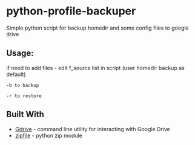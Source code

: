 # python-profile-backuper
Simple python script for backup homedir and some config files to google drive

## Usage: 

if need to add files - edit f_source list in script (user homedir backup as default)

```
-b to backup 

-r to restore
```
## Built With

* [Gdrive](https://github.com/gdrive-org/gdrive) - command line utility for interacting with Google Drive
* [zipfile](https://docs.python.org/3/library/zipfile.html#module-zipfile) - python zip module
